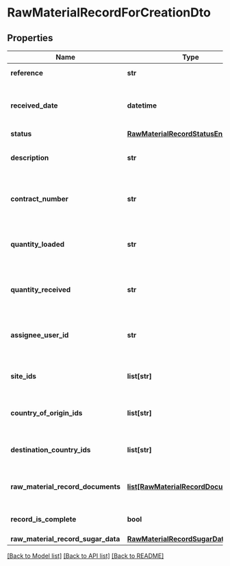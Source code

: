 # RawMaterialRecordForCreationDto

## Properties
Name | Type | Description | Notes
------------ | ------------- | ------------- | -------------
**reference** | **str** | Record reference | 
**received_date** | **datetime** | Date the raw material was received | 
**status** | [**RawMaterialRecordStatusEnum**](RawMaterialRecordStatusEnum.md) |  | [optional] 
**description** | **str** | Raw material record description | [optional] 
**contract_number** | **str** | Raw material record contract number | [optional] 
**quantity_loaded** | **str** | Raw material record quantity loaded | [optional] 
**quantity_received** | **str** | Raw material record quantity received | [optional] 
**assignee_user_id** | **str** | Raw material record assignee user Id | [optional] 
**site_ids** | **list[str]** | Raw material supplied site ids | [optional] 
**country_of_origin_ids** | **list[str]** | Raw material origin countryIds | [optional] 
**destination_country_ids** | **list[str]** | Raw material destination countryIds | [optional] 
**raw_material_record_documents** | [**list[RawMaterialRecordDocumentDto]**](RawMaterialRecordDocumentDto.md) | Raw material record documents | [optional] 
**record_is_complete** | **bool** | Indicate if the record is complete | [optional] 
**raw_material_record_sugar_data** | [**RawMaterialRecordSugarDataDto**](RawMaterialRecordSugarDataDto.md) |  | [optional] 

[[Back to Model list]](../README.md#documentation-for-models) [[Back to API list]](../README.md#documentation-for-api-endpoints) [[Back to README]](../README.md)

